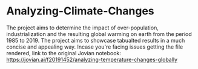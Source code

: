 # Analyzing-Climate-Changes
The project aims to determine the impact of over-population, industrialization and the resulting global warming on earth from the period 1985 to 2019. The project aims to showcase tabualted results in a much concise and appealing way.
Incase you're facing issues getting the file rendered, link to the original Jovian notebook: https://jovian.ai/f20191452/analyzing-temperature-changes-globally
